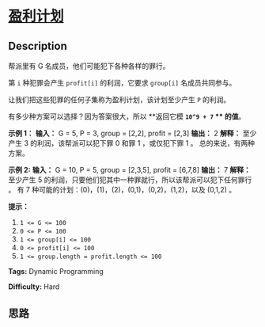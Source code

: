 # [盈利计划][title]

## Description

帮派里有 G 名成员，他们可能犯下各种各样的罪行。

第 `i` 种犯罪会产生 `profit[i]` 的利润，它要求 `group[i]` 名成员共同参与。

让我们把这些犯罪的任何子集称为盈利计划，该计划至少产生 `P` 的利润。

有多少种方案可以选择？因为答案很大，所以 **返回它模  **`10^9 + 7` **  的值**。



**示例  1：**
            **输入：** G = 5, P = 3, group = [2,2], profit = [2,3]    **输出：** 2    **解释：**    至少产生 3 的利润，该帮派可以犯下罪 0 和罪 1 ，或仅犯下罪 1 。    总的来说，有两种方案。    

**示例  2:**
            **输入：** G = 10, P = 5, group = [2,3,5], profit = [6,7,8]    **输出：** 7    **解释：**    至少产生 5 的利润，只要他们犯其中一种罪就行，所以该帮派可以犯下任何罪行 。    有 7 种可能的计划：(0)，(1)，(2)，(0,1)，(0,2)，(1,2)，以及 (0,1,2) 。    



**提示：**

  1. `1 <= G <= 100`
  2. `0 <= P <= 100`
  3. `1 <= group[i] <= 100`
  4. `0 <= profit[i] <= 100`
  5. `1 <= group.length = profit.length <= 100`




**Tags:** Dynamic Programming

**Difficulty:** Hard

## 思路

[title]: https://leetcode-cn.com/problems/profitable-schemes
